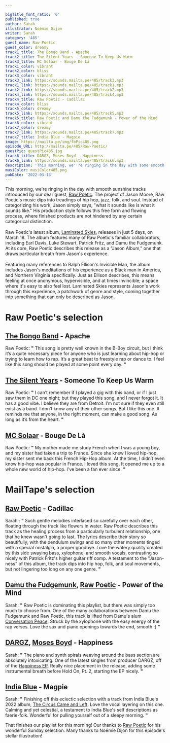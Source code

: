 ```yaml
---

bigTitle_font_ratio: '6'
published: true
author: Sarah
illustrator: Noémie Dijon
writer: Sarah
category: '485'
guest_name: Raw Poetic
guest_color: dreamy
track1_title: The Bongo Band - Apache
track2_title: The Silent Years - Someone To Keep Us Warm
track3_title: MC Solaar - Bouge De Là
track1_color: vibrant
track2_color: bliss
track3_color: vibrant
track3_link: https://sounds.mailta.pe/485/track3.mp3
track1_link: https://sounds.mailta.pe/485/track1.mp3
track2_link: https://sounds.mailta.pe/485/track2.mp3
track4_link: https://sounds.mailta.pe/485/track4.mp3
track4_title: Raw Poetic - Cadillac
track4_color: bliss
track5_color: dreamy
track5_link: https://sounds.mailta.pe/485/track5.mp3
track5_title: Raw Poetic and Damu the Fudgemunk - Power of the Mind
track6_color: vibrant
track7_color: dreamy
track7_link: https://sounds.mailta.pe/485/track7.mp3
track7_title: India Blue - Magpie
image: https://mailta.pe/img/fbPic485.png
episode_URL: http://mailta.pe/485/Raw-Poetic/
guestPic: guestPic485.jpg
track6_title: DARGZ, Moses Boyd - Happiness
track6_link: https://sounds.mailta.pe/485/track6.mp3
description: 'This morning, we''re ringing in the day with some smooth sunshine tracks, introduced by our dear guest, Raw Poetic. The project of Jason Moore, Raw Poetic''s music dips into treadings of hip hop, jazz, folk, and soul. Instead of categorizing his albums, Jason says, "what it sounds like is what it sounds like." His production style follows this free form and flowing process, where the end result is not hindered by any certain categorical distinction. '
musiColor: musiColor485.png
pubDate: '2022-03-13'
---
```

This morning, we're ringing in the day with smooth sunshine tracks introduced by our dear guest, [Raw Poetic](https://rawpoetic.bandcamp.com/). The project of Jason Moore, Raw Poetic's music dips into treadings of hip hop, jazz, folk, and soul. Instead of categorizing his work, Jason simply says, "what it sounds like is what it sounds like." His production style follows this free form and flowing process, where finished products are not hindered by any certain categorical distinction.  
  <br><br>
Raw Poetic's latest album, [Laminated Skies](https://rawpoetic.bandcamp.com/album/laminated-skies), releases in just 5 days, on March 18. The album features many of Raw Poetic's familiar collaborators, including Earl Davis, Luke Stewart, Patrick Fritz, and Damu the Fudgemunk. At its core, Raw Poetic describes this release as a "Jason Album," one that draws particular breath from Jason's experience. 
   <br><br>
  Featuring many references to Ralph Ellison's Invisible Man, the album includes Jason's meditations of his experience as a Black man in America, and Northern Virginia specifically. Just as Ellison describes, this means feeling at once anonymous, hypervisible, and at times invincible; a space where it's easy to also feel lost. Laminated Skies represents Jason's work through this experience, a patchwork of genre and style, coming together into something that can only be described as Jason.  


# Raw Poetic's selection

## [The Bongo Band](https://www.mrbongo.com/collections/incredible-bongo-band) - Apache
Raw Poetic: **"** This song is pretty well known in the B-Boy circuit, but I think it’s a quite necessary piece for anyone who is just learning about hip-hop or trying to learn how to rap. It’s a great beat to freestyle rap or dance to.  I feel like this song should be played at some point every day. **"** 

## [The Silent Years](https://www.facebook.com/The-Silent-Years-28187101026/) - Someone To Keep Us Warm
Raw Poetic: **"** I can’t remember if I played a gig with this band, or if I just saw them in DC one night; but they played this song, and I never forgot it. It has a good vibe. I believe they are from Detroit. I’m not sure if they even still exist as a band. I don’t know any of their other songs. But I like this one. It reminds me that anyone, in the right moment, can make a good song. As long as it’s from the heart. **"** 

## [MC Solaar](https://www.discogs.com/artist/16412-MC-Solaar) - Bouge De Là
Raw Poetic: **"** My mother made me study French when I was a young boy, and my sister had taken a trip to France. Since she knew I loved hip-hop, my sister sent me back this French Hip-Hop album. At the time, I didn’t even know hip-hop was popular in France. I loved this song. It opened me up to a whole new world of hip-hop. I’ve been a fan ever since. **"** 

# MailTape's selection

## [Raw Poetic](https://rawpoetic.bandcamp.com/music) - Cadillac
Sarah : **"** Such gentle melodies interlaced so carefully over each other, floating through the track like flowers in water. Raw Poetic describes this track as the healing process from a particularly turbulent relationship, one that he knew wasn't going to last. The lyrics describe their story so beautifully, with the pendulum swings and so many other moments tinged with a special nostalgia, a proper goodbye. Love the watery quality created by this side swaying bass, xylophone, and smooth vocals, contrasting so nicely with Patrick Fritz's higher guitar riff comp. A testament to the "Jason-ness" of this album, the track dips into hip hop, folk, and soul movements, but not lingering too long on any one genre. **"**   

## [Damu the Fudgemunk](https://damuthefudgemunk.bandcamp.com/), [Raw Poetic](https://rawpoetic.bandcamp.com/music) - Power of the Mind
Sarah: **"** Raw Poetic is dominating this playlist, but there was simply too much to choose from. One of the many collaborations between Damu the Fudgemunk and Raw Poetic, this track is lifted from Damu's alum [Conversation Peace](https://damuthefudgemunk.bandcamp.com/album/conversation-peace). Struck by the xylophone with the easy energy of the rap verses. Love the sax and piano openings towards the end, smooth :) **"** 

## [DARGZ](https://dargz.bandcamp.com/), [Moses Boyd](http://www.mosesboyd.co.uk/) - Happiness
Sarah: **"** The piano and synth spirals weaving around the bass section are absolutely intoxicating. One of the latest singles from producer DARGZ, off of the [Happiness EP](https://dargz.bandcamp.com/track/happiness-feat-charlie-stacey-moses-boyd). Really nice placement in the release, adding some instrumental breath before Hold On, Pt. 2, starting the EP nicely. **"** 

## [India Blue](https://indiablue.bandcamp.com/) - Magpie
Sarah: **"** Finishing off this eclectic selection with a track from India Blue's 2022 album, [The Circus Came and Left](https://indiablue.bandcamp.com/album/the-circus-came-and-left). Love the vocal layering on this one. Calming and yet celestial, a testament to India Blue's self descriptions as faerie-folk. Wonderful for pulling yourself out of a sleepy morning. **"** 

That finishes our playlist  for this morning! Our thanks to [Raw Poetic](https://rawpoetic.bandcamp.com/music) for his wonderful Sunday selection. Many thanks to Noémie Dijon for this episode's stellar illustration!
